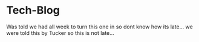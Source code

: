 # Tech-Blog

Was told we had all week to turn this one in so dont know how its late... we were told this by Tucker so this is not late...